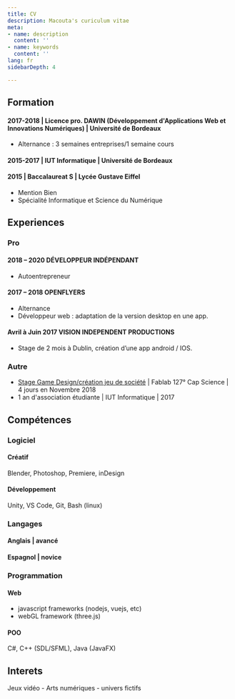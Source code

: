```yaml
---
title: CV
description: Macouta's curiculum vitae
meta:
- name: description
  content: ''
- name: keywords
  content: ''
lang: fr
sidebarDepth: 4

---
```

## Formation

#### 2017-2018 | **Licence pro. DAWIN** (Développement d'Applications Web et Innovations Numériques) | Université de Bordeaux
* Alternance : 3 semaines entreprises/1 semaine cours

#### 2015-2017 | **IUT Informatique** | Université de Bordeaux

#### 2015 	   | **Baccalaureat S** | Lycée Gustave Eiffel
* Mention Bien
* Spécialité Informatique et Science du Numérique

## Experiences

### Pro

#### 2018 – 2020 DÉVELOPPEUR INDÉPENDANT
  * Autoentrepreneur
#### 2017 – 2018 OPENFLYERS
  * Alternance
  * Développeur web : adaptation de la version desktop en une app.
#### Avril à Juin 2017 VISION INDEPENDENT PRODUCTIONS
  * Stage de 2 mois à Dublin, création d’une app android / IOS.

### Autre

* [Stage Game Design/création jeu de société](https://www.fablab127.net/#!/projects/jeu-de-societe-homonculus) | Fablab 127° Cap Science | 4 jours en Novembre 2018
* 1 an d'association étudiante | IUT Informatique | 2017

## Compétences

### Logiciel

#### Créatif
Blender, Photoshop, Premiere, inDesign
#### Développement
Unity, VS Code, Git, Bash (linux)

### Langages
#### Anglais | avancé
#### Espagnol | novice

### Programmation
#### Web
* javascript frameworks (nodejs, vuejs, etc)
* webGL framework (three.js)
#### POO
C#, C++ (SDL/SFML), Java (JavaFX)

## Interets
Jeux vidéo - Arts numériques - univers fictifs